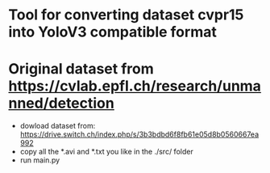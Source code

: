 # Tool for converting dataset cvpr15 into YoloV3 compatible format
# Original dataset from https://cvlab.epfl.ch/research/unmanned/detection

- dowload dataset from: https://drive.switch.ch/index.php/s/3b3bdbd6f8fb61e05d8b0560667ea992
- copy all the *.avi and *.txt you like in the ./src/ folder
- run main.py

